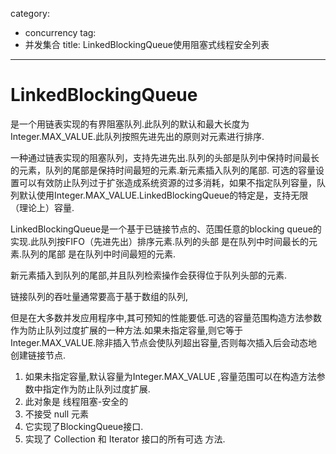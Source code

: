 category: 
- concurrency
tag:
- 并发集合
title: LinkedBlockingQueue使用阻塞式线程安全列表
---
# LinkedBlockingQueue
是一个用链表实现的有界阻塞队列.此队列的默认和最大长度为Integer.MAX_VALUE.此队列按照先进先出的原则对元素进行排序.

一种通过链表实现的阻塞队列，支持先进先出.队列的头部是队列中保持时间最长的元素，队列的尾部是保持时间最短的元素.新元素插入队列的尾部.
可选的容量设置可以有效防止队列过于扩张造成系统资源的过多消耗，如果不指定队列容量，队列默认使用Integer.MAX_VALUE.LinkedBlockingQueue的特定是，支持无限（理论上）容量.

LinkedBlockingQueue是一个基于已链接节点的、范围任意的blocking queue的实现.此队列按FIFO（先进先出）排序元素.队列的头部 是在队列中时间最长的元素.队列的尾部 是在队列中时间最短的元素.

新元素插入到队列的尾部,并且队列检索操作会获得位于队列头部的元素.

链接队列的吞吐量通常要高于基于数组的队列,

但是在大多数并发应用程序中,其可预知的性能要低.可选的容量范围构造方法参数作为防止队列过度扩展的一种方法.如果未指定容量,则它等于Integer.MAX_VALUE.除非插入节点会使队列超出容量,否则每次插入后会动态地创建链接节点.

1. 如果未指定容量,默认容量为Integer.MAX_VALUE ,容量范围可以在构造方法参数中指定作为防止队列过度扩展.
2. 此对象是 线程阻塞-安全的
3. 不接受 null 元素
4. 它实现了BlockingQueue接口.
5. 实现了 Collection 和 Iterator 接口的所有可选 方法.

